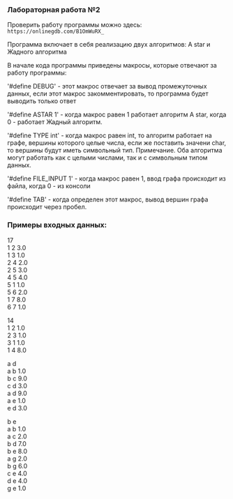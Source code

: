### **Лабораторная работа №2**
Проверить работу программы можно здесь:
`https://onlinegdb.com/B1OmWuRX_`


Программа включает в себя реализацию двух алгоритмов: A star и Жадного алгоритма

В начале кода программы приведены макросы, которые отвечают за работу программы:

'#define DEBUG' - этот макрос отвечает за вывод промежуточных данных, если этот макрос закомментировать, то программа будет выводить только ответ

'#define ASTAR 1' - когда макрос равен 1 работает алгоритм A star, когда 0 - работает Жадный алгоритм.

'#define TYPE int' -  когда макрос равен int, то алгоритм работает на графе, вершины которого целые числа, если же поставить значени char, то вершины будут иметь символьный тип.
Примечание. Оба алгоритма могут работать как с целыми числами, так и с символьным типом данных.

'#define FILE_INPUT 1' - когда макрос равен 1, ввод графа происходит из файла, когда 0 - из консоли

'#define TAB' - когда определен этот макрос, вывод вершин графа происходит через пробел.

###  Примеры входных данных:

17  
1 2 3.0  
1 3 1.0  
2 4 2.0  
2 5 3.0  
4 5 4.0  
5 1 1.0  
5 6 2.0  
1 7 8.0  
6 7 1.0 


14  
1 2 1.0  
2 3 1.0  
3 1 1.0  
1 4 8.0 


a d  
a b 1.0  
b c 9.0  
c d 3.0  
a d 9.0  
a e 1.0  
e d 3.0  


b e  
a b 1.0  
a c 2.0  
b d 7.0  
b e 8.0  
a g 2.0  
b g 6.0  
c e 4.0  
d e 4.0  
g e 1.0  


